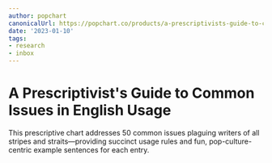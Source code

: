 ```yaml
---
author: popchart
canonicalUrl: https://popchart.co/products/a-prescriptivists-guide-to-common-issues-in-english-usage
date: '2023-01-10'
tags:
- research
- inbox
---
```


# A Prescriptivist's Guide to Common Issues in English Usage

This prescriptive chart addresses 50 common issues plaguing writers of all stripes and straits—providing succinct usage rules and fun, pop-culture-centric example sentences for each entry.